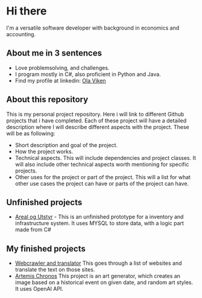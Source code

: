 # Hi there 
I'm a versatile software developer with background in economics and accounting. 

## About me in 3 sentences
- Love problemsolving, and challenges.
- I program mostly in C#, also proficient in Python and Java.
- Find my profile at linkedin: [Ola Viken](https://www.linkedin.com/in/ola-viken/)

## About this repository
This is my personal project repository. Here i will link to different Github projects that i have completed. Each of these project will have a detailed description where I will describe different aspects with the project. These will be as following:
- Short description and goal of the project.
- How the project works.
- Technical aspects. This will include dependencies and project classes. It will also include other technical aspects worth mentioning for specific projects.
- Other uses for the project or part of the project. This will a list for what other use cases the project can have or parts of the project can have.

## Unfinished projects
- [Areal og Utstyr](https://github.com/olaviken/Database) - This is an unfinished prototype for a inventory and infrastructure system. It uses MYSQL to store data, with a logic part made from C#

## My finished projects
- [Webcrawler and translator](https://github.com/olaviken/WebCrawlerAndTranslator) This goes through a list of websites and translate the text on those sites.
- [Artemis Chronos](https://github.com/olaviken/ArtemisChronos) This project is an art generator, which creates an image based on a historical event on given date, and random art styles. It uses OpenAI API.


<!--
**olaviken/olaviken** is a ✨ _special_ ✨ repository because its `README.md` (this file) appears on your GitHub profile.

Here are some ideas to get you started:

- 🔭 I’m currently working on ...
- 🌱 I’m currently learning ...
- 👯 I’m looking to collaborate on ...
- 🤔 I’m looking for help with ...
- 💬 Ask me about ...
- 📫 How to reach me: ...
- 😄 Pronouns: ...
- ⚡ Fun fact: ...
-->
